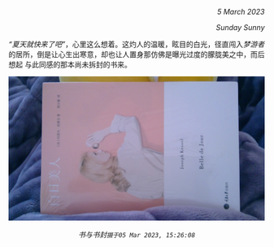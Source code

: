 <p align="right"><em>5 March 2023</em></p>
<p align="right"><em>Sunday Sunny</em></p>

*“夏天就快来了吧”*，心里这么想着。这灼人的温暖，眩目的白光，径直闯入*梦游者*的居所，倒是让心生出寒意，却也让人置身那仿佛是曝光过度的朦胧美之中，而后想起 与此同感的那本尚未拆封的书来。

![书与书封](https://github.com/Amorsz/Book/blob/main/image/1.jpg)
<p align="center"><em>书与书封<code>摄于05 Mar 2023, 15:26:08</code></em></p> 

